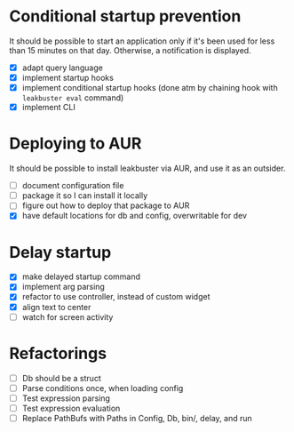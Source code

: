 # Conditional startup prevention
It should be possible to start an application only if it's been used for less than 15 minutes on that day. Otherwise, a notification is displayed.
- [x] adapt query language
- [x] implement startup hooks
- [x] implement conditional startup hooks (done atm by chaining hook with
      `leakbuster eval` command)
- [x] implement CLI

# Deploying to AUR
It should be possible to install leakbuster via AUR, and use it as an outsider.
- [ ] document configuration file
- [ ] package it so I can install it locally
- [ ] figure out how to deploy that package to AUR
- [x] have default locations for db and config, overwritable for dev

# Delay startup
- [x] make delayed startup command
- [x] implement arg parsing
- [x] refactor to use controller, instead of custom widget
- [x] align text to center
- [ ] watch for screen activity

# Refactorings
- [ ] Db should be a struct
- [ ] Parse conditions once, when loading config
- [ ] Test expression parsing
- [ ] Test expression evaluation
- [ ] Replace PathBufs with Paths in Config, Db, bin/, delay, and run
